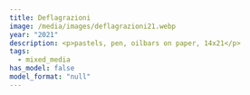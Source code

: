 ```yaml
---
title: Deflagrazioni
image: /media/images/deflagrazioni21.webp
year: "2021"
description: <p>pastels, pen, oilbars on paper, 14x21</p>
tags:
  - mixed_media
has_model: false
model_format: "null"
---
```

